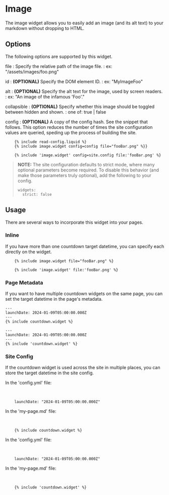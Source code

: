 # Image

The image widget allows you to easily add an image (and its alt text) to your markdown without dropping to HTML.


## Options

The following options are supported by this widget.

file
: Specify the relative path of the image file.
: ex: "/assets/images/foo.png"

id
: **(OPTIONAL)** Specify the DOM element ID.
: ex: "MyImageFoo"

alt
: **(OPTIONAL)** Specify the alt text for the image, used by screen readers.
: ex: "An image of the infamous 'Foo'."

collapsible
: **(OPTIONAL)** Specify whether this image should be toggled between hidden and shown.
: one of: true | false

config
: **(OPTIONAL)** A copy of the config hash. See the snippet that follows. This option reduces the number of times the site configuration values are queried, speding up the process of building the site.

<tabs>
<tab title="Jekyll">

```
    {% include read-config.liquid %}
    {% include image.widget config=config file="fooBar.png" %}}
```
</tab>
<tab title="Eleventy">

```
    {% include 'image.widget' config=site.config file:'fooBar.png' %}
```
</tab>
</tabs>



> **NOTE:** The site configuration defaults to strict mode, where many optional parameters become required. To disable this behavior (and make those parameters truly optional), add the following to your config.
> ```
> widgets:
>   strict: false
> ```



## Usage

There are several ways to incorporate this widget into your pages.

### Inline

If you have more than one countdown target datetime, you can specify each directly on the widget.

<tabs>
<tab title="Jekyll">

```
    {% include image.widget file="fooBar.png" %}
```
</tab>
<tab title="Eleventy">

```
    {% include 'image.widget' file:'fooBar.png' %}
```
</tab>
</tabs>



### Page Metadata

If you want to have multiple countdown widgets on the same page, you can set the target datetime in the page's metadata.

<tabs>
<tab title="Jekyll">

```
---
launchDate: 2024-01-09T05:00:00.000Z
---
{% include countdown.widget %}
```
</tab>
<tab title="Eleventy">

```
---
launchDate: 2024-01-09T05:00:00.000Z
---
{% include 'countdown.widget' %}
```
</tab>
</tabs>



### Site Config

If the countdown widget is used across the site in multiple places, you can store the target datetime in the site config.

<tabs>
<tab title="Jekyll">

<p>In the 'config.yml' file:</p><br/>

```
    launchDate: "2024-01-09T05:00:00.000Z"
```

<p>In the 'my-page.md' file:</p><br/>

```
    {% include countdown.widget %}
```
</tab>
<tab title="Eleventy">

<p>In the 'config.yml' file:</p><br/>

```
    launchDate: "2024-01-09T05:00:00.000Z"
```

<p>In the 'my-page.md' file:</p><br/>

```
    {% include 'countdown.widget' %}
```
</tab>
</tabs>



<seealso>
    <!--Provide links to related how-to guides, overviews, and tutorials.-->
</seealso>


